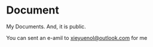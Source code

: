 # Document

My Documents. And, it is public.

You can sent an e-amil to [xieyuenol@outlook.com](<mailto:xieyuenol@outlook.com> "And you can click it to sent for me") for me
